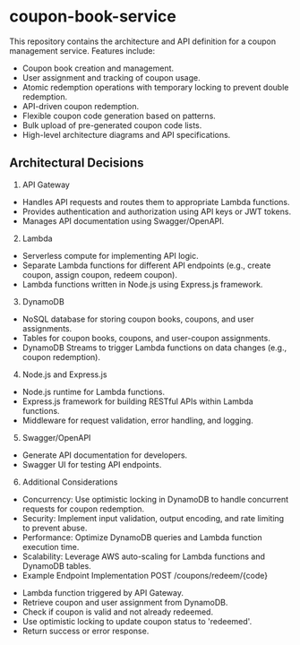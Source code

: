 # coupon-book-service
This repository contains the architecture and API definition for a coupon management service. Features include:

* Coupon book creation and management.
* User assignment and tracking of coupon usage.
* Atomic redemption operations with temporary locking to prevent double redemption.
* API-driven coupon redemption.
* Flexible coupon code generation based on patterns.
* Bulk upload of pre-generated coupon code lists.
* High-level architecture diagrams and API specifications.

## Architectural Decisions

1. API Gateway
- Handles API requests and routes them to appropriate Lambda functions.
- Provides authentication and authorization using API keys or JWT tokens.
- Manages API documentation using Swagger/OpenAPI.

2. Lambda
- Serverless compute for implementing API logic.
- Separate Lambda functions for different API endpoints (e.g., create coupon, assign coupon, redeem coupon).
- Lambda functions written in Node.js using Express.js framework.

3. DynamoDB
- NoSQL database for storing coupon books, coupons, and user assignments.
- Tables for coupon books, coupons, and user-coupon assignments.
- DynamoDB Streams to trigger Lambda functions on data changes (e.g., coupon redemption).

4. Node.js and Express.js
- Node.js runtime for Lambda functions.
- Express.js framework for building RESTful APIs within Lambda functions.
- Middleware for request validation, error handling, and logging.

5. Swagger/OpenAPI
- Generate API documentation for developers.
- Swagger UI for testing API endpoints.

6. Additional Considerations
- Concurrency: Use optimistic locking in DynamoDB to handle concurrent requests for coupon redemption.
- Security: Implement input validation, output encoding, and rate limiting to prevent abuse.
- Performance: Optimize DynamoDB queries and Lambda function execution time.
- Scalability: Leverage AWS auto-scaling for Lambda functions and DynamoDB tables.
- Example Endpoint Implementation
POST /coupons/redeem/{code}

* Lambda function triggered by API Gateway.
* Retrieve coupon and user assignment from DynamoDB.
* Check if coupon is valid and not already redeemed.
* Use optimistic locking to update coupon status to 'redeemed'.
* Return success or error response.